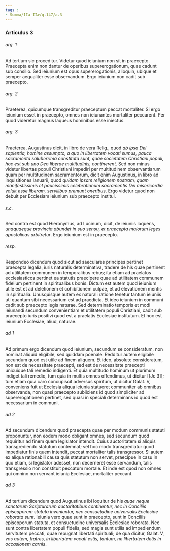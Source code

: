 ```yaml
---
tags : 
- Summa/IIa-IIæ/q.147/a.3
---
```


### Articulus 3

###### arg. 1
Ad tertium sic proceditur. Videtur quod ieiunium non sit in praecepto. Praecepta enim non dantur de operibus supererogationum, quae cadunt sub consilio. Sed ieiunium est opus supererogationis, alioquin, ubique et semper aequaliter esse observandum. Ergo ieiunium non cadit sub praecepto.

###### arg. 2
Praeterea, quicumque transgreditur praeceptum peccat mortaliter. Si ergo ieiunium esset in praecepto, omnes non ieiunantes mortaliter peccarent. Per quod videretur magnus laqueus hominibus esse iniectus.

###### arg. 3
Praeterea, Augustinus dicit, in libro de vera Relig., quod *ab ipsa Dei sapientia, homine assumpto, a quo in libertatem vocati sumus, pauca sacramenta saluberrima constituta sunt, quae societatem Christiani populi, hoc est sub uno Deo liberae multitudinis, continerent*. Sed non minus videtur libertas populi Christiani impediri per multitudinem observantiarum quam per multitudinem sacramentorum, dicit enim Augustinus, in libro ad inquisitiones Ianuarii, quod *quidam ipsam religionem nostram, quam manifestissimis et paucissimis celebrationum sacramentis Dei misericordia voluit esse liberam, servilibus premunt oneribus*. Ergo videtur quod non debuit per Ecclesiam ieiunium sub praecepto institui.

###### s.c.
Sed contra est quod Hieronymus, ad Lucinum, dicit, de ieiuniis loquens, *unaquaeque provincia abundet in suo sensu, et praecepta maiorum leges apostolicas arbitretur*. Ergo ieiunium est in praecepto.

###### resp.
Respondeo dicendum quod sicut ad saeculares principes pertinet praecepta legalia, iuris naturalis determinativa, tradere de his quae pertinent ad utilitatem communem in temporalibus rebus; ita etiam ad praelatos ecclesiasticos pertinet ea statutis praecipere quae ad utilitatem communem fidelium pertinent in spiritualibus bonis. Dictum est autem quod ieiunium utile est et ad deletionem et cohibitionem culpae, et ad elevationem mentis in spiritualia. Unusquisque autem ex naturali ratione tenetur tantum ieiuniis uti quantum sibi necessarium est ad praedicta. Et ideo ieiunium in communi cadit sub praecepto legis naturae. Sed determinatio temporis et modi ieiunandi secundum convenientiam et utilitatem populi Christiani, cadit sub praecepto iuris positivi quod est a praelatis Ecclesiae institutum. Et hoc est ieiunium Ecclesiae, aliud, naturae.

###### ad 1
Ad primum ergo dicendum quod ieiunium, secundum se consideratum, non nominat aliquid eligibile, sed quiddam poenale. Redditur autem eligibile secundum quod est utile ad finem aliquem. Et ideo, absolute consideratum, non est de necessitate praecepti, sed est de necessitate praecepti unicuique tali remedio indigenti. Et quia multitudo hominum ut plurimum indiget tali remedio, tum quia in multis omnes offendimus, ut dicitur [[Jc 3]]; tum etiam quia caro concupiscit adversus spiritum, ut dicitur Galat. V, conveniens fuit ut Ecclesia aliqua ieiunia statueret communiter ab omnibus observanda, non quasi praecepto subiiciens id quod simpliciter ad supererogationem pertinet, sed quasi in speciali determinans id quod est necessarium in communi.

###### ad 2
Ad secundum dicendum quod praecepta quae per modum communis statuti proponuntur, non eodem modo obligant omnes, sed secundum quod requiritur ad finem quem legislator intendit. Cuius auctoritatem si aliquis transgrediendo statutum contemnat; vel hoc modo transgrediatur quod impediatur finis quem intendit, peccat mortaliter talis transgressor. Si autem ex aliqua rationabili causa quis statutum non servet, praecipue in casu in quo etiam, si legislator adesset, non decerneret esse servandum, talis transgressio non constituit peccatum mortale. Et inde est quod non omnes qui omnino non servant ieiunia Ecclesiae, mortaliter peccant.

###### ad 3
Ad tertium dicendum quod Augustinus ibi loquitur de his *quae neque sanctarum Scripturarum auctoritatibus continentur, nec in Conciliis episcoporum statuta inveniuntur, nec consuetudine universalis Ecclesiae roborata sunt*. Ieiunia vero quae sunt in praecepto, sunt in Conciliis episcoporum statuta, et consuetudine universalis Ecclesiae roborata. Nec sunt contra libertatem populi fidelis, sed magis sunt utilia ad impediendum servitutem peccati, quae repugnat libertati spirituali; de qua dicitur, Galat. V, *vos autem, fratres, in libertatem vocati estis, tantum, ne libertatem detis in occasionem carnis*.

